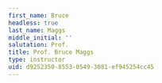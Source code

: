 ```yaml
---
first_name: Bruce
headless: true
last_name: Maggs
middle_initial: ''
salutation: Prof.
title: Prof. Bruce Maggs
type: instructor
uid: d9252350-8553-0549-3081-ef945254cc45
---
```

